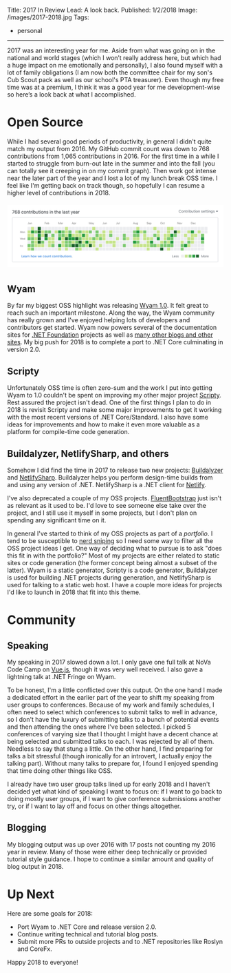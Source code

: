 Title: 2017 In Review
Lead: A look back.
Published: 1/2/2018
Image: /images/2017-2018.jpg
Tags:
  - personal
---
2017 was an interesting year for me. Aside from what was going on in the national and world stages (which I won’t really address here, but which had a huge impact on me emotionally and personally), I also found myself with a lot of family obligations (I am now both the committee chair for my son's Cub Scout pack as well as our school's PTA treasurer). Even though my free time was at a premium, I think it was a good year for me development-wise so here’s a look back at what I accomplished.

# Open Source

While I had several good periods of productivity, in general I didn't quite match my output from 2016. My GitHub commit count was down to 768 contributions from 1,065 contributions in 2016. For the first time in a while I started to struggle from burn-out late in the summer and into the fall (you can totally see it creeping in on my commit graph). Then work got intense near the later part of the year and I lost a lot of my lunch break OSS time. I feel like I'm getting back on track though, so hopefully I can resume a higher level of contributions in 2018.

<img src="/posts/images/github-2017.png" class="img-responsive" style="margin-top: 6px; margin-bottom: 6px;">

## Wyam

By far my biggest OSS highlight was releasing [Wyam 1.0](/posts/wyam-10). It felt great to reach such an important milestone. Along the way, the Wyam community has really grown and I've enjoyed helping lots of developers and contributors get started. Wyam now powers several of the documentation sites for [.NET Foundation](https://www.dotnetfoundation.org) projects as well as [many other blogs and other sites](https://wyam.io/docs/resources/built-with-wyam). My big push for 2018 is to complete a port to .NET Core culminating in version 2.0.

## Scripty

Unfortunately OSS time is often zero-sum and the work I put into getting Wyam to 1.0 couldn't be spent on improving my other major project [Scripty](https://github.com/daveaglick/Scripty). Rest assured the project isn't dead. One of the first things I plan to do in 2018 is revisit Scripty and make some major improvements to get it working with the most recent versions of .NET Core/Standard. I also have some ideas for improvements and how to make it even more valuable as a platform for compile-time code generation.

## Buildalyzer, NetlifySharp, and others

Somehow I did find the time in 2017 to release two new projects: [Buildalyzer](https://github.com/daveaglick/Buildalyzer) and [NetlifySharp](https://github.com/daveaglick/NetlifySharp). Buildalyzer helps you perform design-time builds from and using any version of .NET. NetlifySharp is a .NET client for [Netlify](https://netlify.com).

I've also deprecated a couple of my OSS projects. [FluentBootstrap](https://github.com/daveaglick/FluentBootstrap) just isn't as relevant as it used to be. I'd love to see someone else take over the project, and I still use it myself in some projects, but I don't plan on spending any significant time on it.

In general I've started to think of my OSS projects as part of a _portfolio_. I tend to be susceptible to [nerd sniping](https://xkcd.com/356/) so I need some way to filter all the OSS project ideas I get. One way of deciding what to pursue is to ask "does this fit in with the portfolio?" Most of my projects are either related to static sites or code generation (the former concept being almost a subset of the latter). Wyam is a static generator, Scripty is a code generator, Buildalyzer is used for building .NET projects during generation, and NetlifySharp is used for talking to a static web host. I have a couple more ideas for projects I'd like to launch in 2018 that fit into this theme.

# Community

## Speaking

My speaking in 2017 slowed down a lot. I only gave one full talk at NoVa Code Camp on [Vue.js](https://vuejs.org), though it was very well received. I also gave a lightning talk at .NET Fringe on Wyam.

To be honest, I'm a little conflicted over this output. On the one hand I made a dedicated effort in the earlier part of the year to shift my speaking from user groups to conferences. Because of my work and family schedules, I often need to select which conferences to submit talks to well in advance, so I don't have the luxury of submitting talks to a bunch of potential events and then attending the ones where I've been selected. I picked 5 conferences of varying size that I thought I might have a decent chance at being selected and submitted talks to each. I was rejected by all of them. Needless to say that stung a little. On the other hand, I find preparing for talks a bit stressful (though ironically for an introvert, I actually enjoy the talking part). Without many talks to prepare for, I found I enjoyed spending that time doing other things like OSS.

I already have two user group talks lined up for early 2018 and I haven't decided yet what kind of speaking I want to focus on: if I want to go back to doing mostly user groups, if I want to give conference submissions another try, or if I want to lay off and focus on other things altogether.

## Blogging

My blogging output was up over 2016 with 17 posts not counting my 2016 year in review. Many of those were either deep technically or provided tutorial style guidance. I hope to continue a similar amount and quality of blog output in 2018.

# Up Next

Here are some goals for 2018:

* Port Wyam to .NET Core and release version 2.0.
* Continue writing technical and tutorial blog posts.
* Submit more PRs to outside projects and to .NET repositories like Roslyn and CoreFx.

Happy 2018 to everyone!